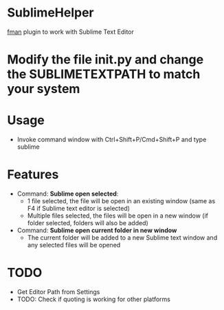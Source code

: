 # SublimeHelper
[fman](https://fman.io) plugin to work with Sublime Text Editor

# Modify the file __init__.py and change the **SUBLIMETEXTPATH** to match your system

# Usage
* Invoke command window with Ctrl+Shift+P/Cmd+Shift+P and type sublime

# Features
* Command: **Sublime open selected**:
  * 1 file selected, the file will be open in an existing window (same as F4 if Sublime text editor is selected)
  * Multiple files selected, the files will be open in a new window (if folder selected, folders will also be added)
* Command: **Sublime open current folder in new window**
  * The current folder will be added to a new Sublime text window and any selected files will be opened



# TODO
* Get Editor Path from Settings
* TODO: Check if quoting is working for other platforms